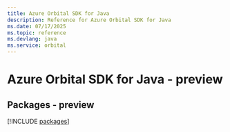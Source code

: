 ```yaml
---
title: Azure Orbital SDK for Java
description: Reference for Azure Orbital SDK for Java
ms.date: 07/17/2025
ms.topic: reference
ms.devlang: java
ms.service: orbital
---
```

# Azure Orbital SDK for Java - preview
## Packages - preview
[!INCLUDE [packages](orbital-index.md)]